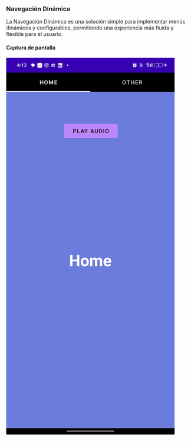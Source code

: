 ### Navegación Dinámica

La Navegación Dinámica es una solución simple para implementar menús dinámicos y configurables, permitiendo una experiencia más fluida y flexible para el usuario.

#### Captura de pantalla

![Captura de pantalla](https://github.com/k-tw0/DesignFragments/blob/master/Screenshot_2024-04-08-16-12-04-03_dea67f3dec95499c84f15b01be04bd2a.jpg)
